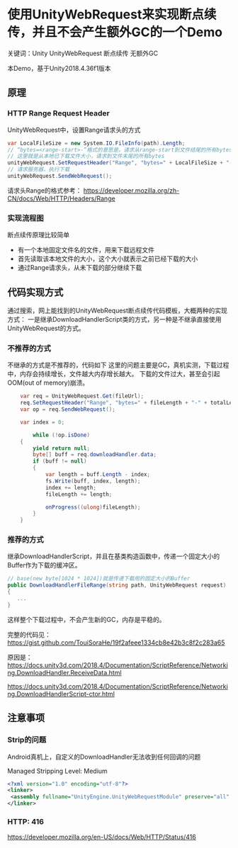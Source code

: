 # 使用UnityWebRequest来实现断点续传，并且不会产生额外GC的一个Demo

关键词：Unity UnityWebRequest 断点续传 无额外GC

本Demo，基于Unity2018.4.36f1版本

## 原理

### HTTP Range Request Header

UnityWebRequest中，设置Range请求头的方式

```C#
var LocalFileSize = new System.IO.FileInfo(path).Length;
// “bytes=<range-start>-”格式的意思是，请求从range-start到文件结尾的所有bytes
// 这里就是从本地已下载文件大小，请求到文件末尾的所有bytes
unityWebRequest.SetRequestHeader("Range", "bytes=" + LocalFileSize + "-");
// 请求服务器，执行下载
unityWebRequest.SendWebRequest();
```

请求头Range的格式参考：
<https://developer.mozilla.org/zh-CN/docs/Web/HTTP/Headers/Range>

### 实现流程图

断点续传原理比较简单

* 有一个本地固定文件名的文件，用来下载远程文件
* 首先读取该本地文件的大小，这个大小就表示之前已经下载的大小
* 通过Range请求头，从未下载的部分继续下载

## 代码实现方式

通过搜索，网上能找到的UnityWebRequest断点续传代码模板，大概两种的实现方式：
一是继承DownloadHandlerScript类的方式，另一种是不继承直接使用UnityWebRequest的方式。

### 不推荐的方式

不继承的方式是不推荐的，代码如下
这里的问题主要是GC，真机实测，下载过程中，内存会持续增长，文件越大内存增长越大。
下载的文件过大，甚至会引起OOM(out of memory)崩溃。

```C#
    var req = UnityWebRequest.Get(fileUrl);
    req.SetRequestHeader("Range", "bytes=" + fileLength + "-" + totalLength);
    var op = req.SendWebRequest();

    var index = 0;

        while (!op.isDone)
    {
        yield return null;
        byte[] buff = req.downloadHandler.data;
        if (buff != null)
        {
            var length = buff.Length - index;
            fs.Write(buff, index, length);
            index += length;
            fileLength += length;

            onProgress((ulong)fileLength);
        }
    }
```

### 推荐的方式

继承DownloadHandlerScript，并且在基类构造函数中，传递一个固定大小的Buffer作为下载的缓冲区。

```C#
// base(new byte[1024 * 1024])就是传递下载用的固定大小的Buffer
public DownloadHandlerFileRange(string path, UnityWebRequest request) : base(new byte[1024 * 1024])
{
   ...
}
```

这样整个下载过程中，不会产生新的GC，内存是平稳的。

完整的代码见：<https://gist.github.com/TouiSoraHe/19f2afeee1334cb8e42b3c8f2c283a65>

原因是：
<https://docs.unity3d.com/2018.4/Documentation/ScriptReference/Networking.DownloadHandler.ReceiveData.html>

<https://docs.unity3d.com/2018.4/Documentation/ScriptReference/Networking.DownloadHandlerScript-ctor.html>

## 注意事项

### Strip的问题

Android真机上，自定义的DownloadHandler无法收到任何回调的问题

Managed Stripping Level: Medium

```xml
<?xml version="1.0" encoding="utf-8"?>
<linker>
 <assembly fullname="UnityEngine.UnityWebRequestModule" preserve="all" />
</linker>
```

### HTTP: 416

<https://developer.mozilla.org/en-US/docs/Web/HTTP/Status/416>
